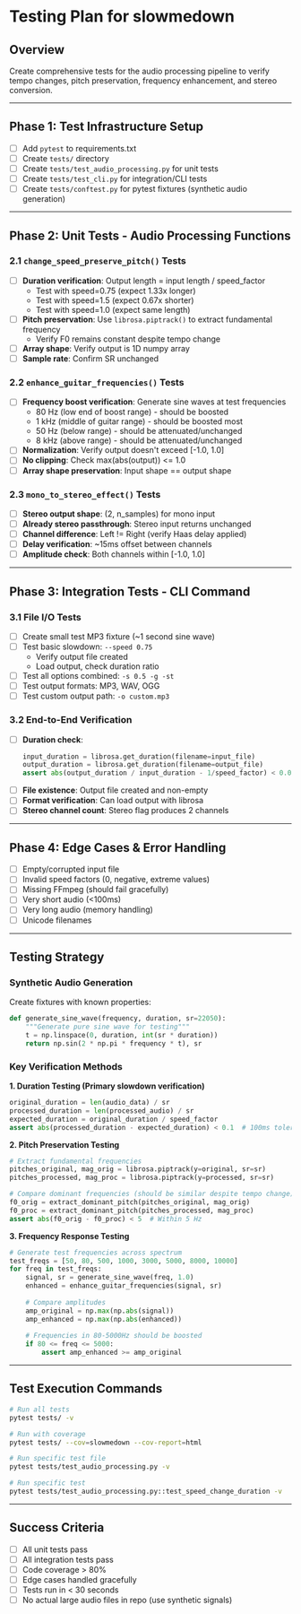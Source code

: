 # Testing Plan for slowmedown

## Overview
Create comprehensive tests for the audio processing pipeline to verify tempo changes, pitch preservation, frequency enhancement, and stereo conversion.

---

## Phase 1: Test Infrastructure Setup
- [ ] Add `pytest` to requirements.txt
- [ ] Create `tests/` directory
- [ ] Create `tests/test_audio_processing.py` for unit tests
- [ ] Create `tests/test_cli.py` for integration/CLI tests
- [ ] Create `tests/conftest.py` for pytest fixtures (synthetic audio generation)

---

## Phase 2: Unit Tests - Audio Processing Functions

### 2.1 `change_speed_preserve_pitch()` Tests
- [ ] **Duration verification**: Output length = input length / speed_factor
  - Test with speed=0.75 (expect 1.33x longer)
  - Test with speed=1.5 (expect 0.67x shorter)
  - Test with speed=1.0 (expect same length)
- [ ] **Pitch preservation**: Use `librosa.piptrack()` to extract fundamental frequency
  - Verify F0 remains constant despite tempo change
- [ ] **Array shape**: Verify output is 1D numpy array
- [ ] **Sample rate**: Confirm SR unchanged

### 2.2 `enhance_guitar_frequencies()` Tests
- [ ] **Frequency boost verification**: Generate sine waves at test frequencies
  - 80 Hz (low end of boost range) - should be boosted
  - 1 kHz (middle of guitar range) - should be boosted most
  - 50 Hz (below range) - should be attenuated/unchanged
  - 8 kHz (above range) - should be attenuated/unchanged
- [ ] **Normalization**: Verify output doesn't exceed [-1.0, 1.0]
- [ ] **No clipping**: Check max(abs(output)) <= 1.0
- [ ] **Array shape preservation**: Input shape == output shape

### 2.3 `mono_to_stereo_effect()` Tests
- [ ] **Stereo output shape**: (2, n_samples) for mono input
- [ ] **Already stereo passthrough**: Stereo input returns unchanged
- [ ] **Channel difference**: Left != Right (verify Haas delay applied)
- [ ] **Delay verification**: ~15ms offset between channels
- [ ] **Amplitude check**: Both channels within [-1.0, 1.0]

---

## Phase 3: Integration Tests - CLI Command

### 3.1 File I/O Tests
- [ ] Create small test MP3 fixture (~1 second sine wave)
- [ ] Test basic slowdown: `--speed 0.75`
  - Verify output file created
  - Load output, check duration ratio
- [ ] Test all options combined: `-s 0.5 -g -st`
- [ ] Test output formats: MP3, WAV, OGG
- [ ] Test custom output path: `-o custom.mp3`

### 3.2 End-to-End Verification
- [ ] **Duration check**: 
  ```python
  input_duration = librosa.get_duration(filename=input_file)
  output_duration = librosa.get_duration(filename=output_file)
  assert abs(output_duration / input_duration - 1/speed_factor) < 0.05
  ```
- [ ] **File existence**: Output file created and non-empty
- [ ] **Format verification**: Can load output with librosa
- [ ] **Stereo channel count**: Stereo flag produces 2 channels

---

## Phase 4: Edge Cases & Error Handling
- [ ] Empty/corrupted input file
- [ ] Invalid speed factors (0, negative, extreme values)
- [ ] Missing FFmpeg (should fail gracefully)
- [ ] Very short audio (<100ms)
- [ ] Very long audio (memory handling)
- [ ] Unicode filenames

---

## Testing Strategy

### Synthetic Audio Generation
Create fixtures with known properties:
```python
def generate_sine_wave(frequency, duration, sr=22050):
    """Generate pure sine wave for testing"""
    t = np.linspace(0, duration, int(sr * duration))
    return np.sin(2 * np.pi * frequency * t), sr
```

### Key Verification Methods

**1. Duration Testing (Primary slowdown verification)**
```python
original_duration = len(audio_data) / sr
processed_duration = len(processed_audio) / sr
expected_duration = original_duration / speed_factor
assert abs(processed_duration - expected_duration) < 0.1  # 100ms tolerance
```

**2. Pitch Preservation Testing**
```python
# Extract fundamental frequencies
pitches_original, mag_orig = librosa.piptrack(y=original, sr=sr)
pitches_processed, mag_proc = librosa.piptrack(y=processed, sr=sr)

# Compare dominant frequencies (should be similar despite tempo change)
f0_orig = extract_dominant_pitch(pitches_original, mag_orig)
f0_proc = extract_dominant_pitch(pitches_processed, mag_proc)
assert abs(f0_orig - f0_proc) < 5  # Within 5 Hz
```

**3. Frequency Response Testing**
```python
# Generate test frequencies across spectrum
test_freqs = [50, 80, 500, 1000, 3000, 5000, 8000, 10000]
for freq in test_freqs:
    signal, sr = generate_sine_wave(freq, 1.0)
    enhanced = enhance_guitar_frequencies(signal, sr)
    
    # Compare amplitudes
    amp_original = np.max(np.abs(signal))
    amp_enhanced = np.max(np.abs(enhanced))
    
    # Frequencies in 80-5000Hz should be boosted
    if 80 <= freq <= 5000:
        assert amp_enhanced >= amp_original
```

---

## Test Execution Commands
```bash
# Run all tests
pytest tests/ -v

# Run with coverage
pytest tests/ --cov=slowmedown --cov-report=html

# Run specific test file
pytest tests/test_audio_processing.py -v

# Run specific test
pytest tests/test_audio_processing.py::test_speed_change_duration -v
```

---

## Success Criteria
- [ ] All unit tests pass
- [ ] All integration tests pass
- [ ] Code coverage > 80%
- [ ] Edge cases handled gracefully
- [ ] Tests run in < 30 seconds
- [ ] No actual large audio files in repo (use synthetic signals)
